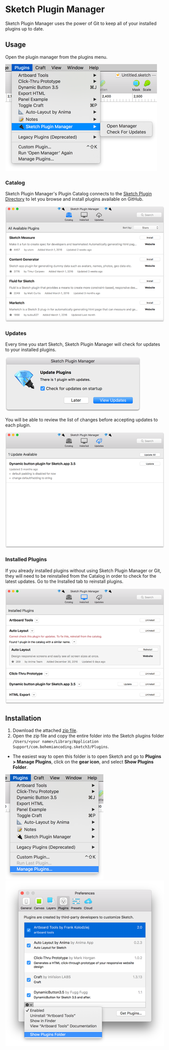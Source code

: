 Sketch Plugin Manager
=====================

Sketch Plugin Manager uses the power of Git to keep all of your installed plugins up to date.

Usage
-----

Open the plugin manager from the plugins menu.

![Menu Items](img/menu.png)


### Catalog

Sketch Plugin Manager's Plugin Catalog connects to the [Sketch Plugin Directory](https://sketchapp.com/extensions/plugins/) to let you browse and install plugins available on GitHub.

![Catalog Tab](img/catalog-view.png)


### Updates

Every time you start Sketch, Sketch Plugin Manager will check for updates to your installed plugins.

![Update Alert](img/update-alert.png)

You will be able to review the list of changes before accepting updates to each plugin.

![Updates Tab](img/updates-view.png)

### Installed Plugins

If you already installed plugins without using Sketch Plugin Manager or Git, they will need to be reinstalled from the Catalog in order to check for the latest updates. Go to the Installed tab to reinstall plugins.

![Updates Tab](img/installed-view.png)

Installation
------------
1. Download the attached [zip file](https://mludowise.github.io/Sketch-Plugin-Manager/download/Sketch-Plugin-Manager.zip).
2. Open the zip file and copy the entire folder into the Sketch plugins folder `/Users/<your name>/Library/Application Support/com.bohemiancoding.sketch3/Plugins`.
 - The easiest way to open this folder is to open Sketch and go to **Plugins > Manage Plugins**, click on the **gear icon**, and select **Show Plugins Folder**.

![Plugins Menu](img/install1.png)
![Plugins Window](img/install2.png)
